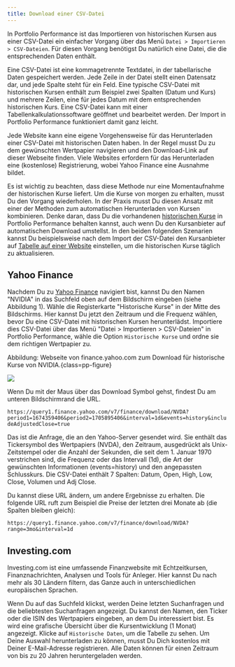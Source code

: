 ```yaml
---
title: Download einer CSV-Datei
---
```


In Portfolio Performance ist das Importieren von historischen Kursen aus einer CSV-Datei ein einfacher Vorgang über das Menü `Datei > Importieren > CSV-Dateien`. Für diesen Vorgang benötigst Du natürlich eine Datei, die die entsprechenden Daten enthält.

Eine CSV-Datei ist eine kommagetrennte Textdatei, in der tabellarische Daten gespeichert werden. Jede Zeile in der Datei stellt einen Datensatz dar, und jede Spalte steht für ein Feld. Eine typische CSV-Datei mit historischen Kursen enthält zum Beispiel zwei Spalten (Datum und Kurs) und mehrere Zeilen, eine für jedes Datum mit dem entsprechenden historischen Kurs. Eine CSV-Datei kann mit einer Tabellenkalkulationssoftware geöffnet und bearbeitet werden. Der Import in Portfolio Performance funktioniert damit ganz leicht.

Jede Website kann eine eigene Vorgehensweise für das Herunterladen einer CSV-Datei mit historischen Daten haben. In der Regel musst Du zu dem gewünschten Wertpapier navigieren und den Download-Link auf dieser Webseite finden. Viele Websites erfordern für das Herunterladen eine (kostenlose) Registrierung, wobei Yahoo Finance eine Ausnahme bildet.

Es ist wichtig zu beachten, dass diese Methode nur eine Momentaufnahme der historischen Kurse liefert. Um die Kurse von morgen zu erhalten, musst Du den Vorgang wiederholen. In der Praxis musst Du diesen Ansatz mit einer der Methoden zum automatischen Herunterladen von Kursen kombinieren. Denke daran, dass Du die vorhandenen [historischen Kurse](index.md) in Portfolio Performance behalten kannst, auch wenn Du den Kursanbieter auf automatischen Download umstellst.  In den beiden folgenden Szenarien kannst Du beispielsweise nach dem Import der CSV-Datei den Kursanbieter auf [Tabelle auf einer Website](table-website.md) einstellen, um die historischen Kurse täglich zu aktualisieren.

## Yahoo Finance

Nachdem Du zu [Yahoo Finance](https://finance.yahoo.com) navigiert bist, kannst Du den Namen "NVIDIA" in das Suchfeld oben auf dem Bildschirm eingeben (siehe Abbildung 1). Wähle die Registerkarte "Historische Kurse" in der Mitte des Bildschirms. 
Hier kannst Du jetzt den Zeitraum und die Frequenz wählen, bevor Du eine CSV-Datei mit historischen Kursen herunterlädst. Importiere dies CSV-Datei über das Menü "Datei > Importieren > CSV-Dateien" in Portfolio Performance, wähle die Option `Historische Kurse` und ordne sie dem richtigen Wertpapier zu.

Abbildung: Webseite von finance.yahoo.com zum Download für historische Kurse von NVIDIA.{class=pp-figure}

![](../images/yahoo-finance-website.png)

Wenn Du mit der Maus über das Download Symbol gehst, findest Du am unteren Bildschirmrand die URL.

`https://query1.finance.yahoo.com/v7/finance/download/NVDA?period1=1674359406&period2=1705895406&interval=1d&events=history&includeAdjustedClose=true`

Das ist die Anfrage, die an den Yahoo-Server gesendet wird. Sie enthält das Tickersymbol des Wertpapiers (NVDA), den Zeitraum, ausgedrückt als Unix-Zeitstempel oder die Anzahl der Sekunden, die seit dem 1. Januar 1970 verstrichen sind, die Frequenz oder das Intervall (1d), die Art der gewünschten Informationen (events=history) und den angepassten Schlusskurs. Die CSV-Datei enthält 7 Spalten: Datum, Open, High, Low, Close, Volumen und Adj Close.

Du kannst diese URL ändern, um andere Ergebnisse zu erhalten. Die folgende URL ruft zum Beispiel die Preise der letzten drei Monate ab (die Spalten bleiben gleich):

`https://query1.finance.yahoo.com/v7/finance/download/NVDA?range=3mo&interval=1d`

## Investing.com

Investing.com ist eine umfassende Finanzwebsite mit Echtzeitkursen, Finanznachrichten, Analysen und Tools für Anleger. Hier kannst Du nach mehr als 30 Ländern filtern, das Ganze auch in unterschiedlichen europäischen Sprachen.

Wenn Du auf das Suchfeld klickst, werden Deine letzten Suchanfragen und die beliebtesten Suchanfragen angezeigt. Du kannst den Namen, den Ticker oder die ISIN des Wertpapiers eingeben, an dem Du interessiert bist. Es wird eine grafische Übersicht über die Kursentwicklung (1 Monat) angezeigt. Klicke auf `Historische Daten`, um die Tabelle zu sehen. Um Deine Auswahl herunterladen zu können, musst Du Dich kostenlos mit Deiner E-Mail-Adresse registrieren. Alle Daten können für einen Zeitraum von bis zu 20 Jahren heruntergeladen werden.